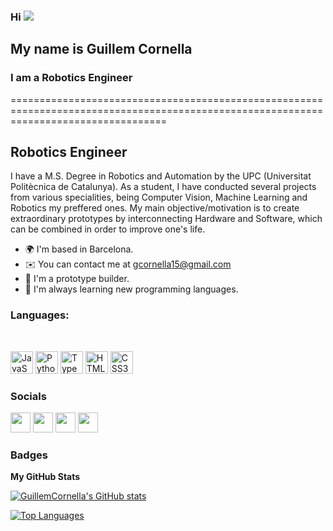 ### Hi ![](https://user-images.githubusercontent.com/18350557/176309783-0785949b-9127-417c-8b55-ab5a4333674e.gif) 

## My name is Guillem Cornella
### I am a Robotics Engineer


=======================================================================================================================================

Robotics Engineer
--------------------

I have a M.S. Degree in Robotics and Automation by the UPC (Universitat Politècnica de Catalunya). As a student, I have conducted several projects from various specialities, being Computer Vision, Machine Learning and Robotics my preffered ones. My main objective/motivation is to create extraordinary prototypes by interconnecting Hardware and Software, which can be combined in order to improve one's life.

*   🌍  I'm based in Barcelona.
*   ✉️  You can contact me at [gcornella15@gmail.com](mailto:gcornella15@gmail.com)
*   🚀  I'm a prototype builder.
*   🧠  I'm always learning new programming languages.


### Languages: 
<br />
<p align="left">
<a href="https://developer.mozilla.org/en-US/docs/Web/JavaScript" target="_blank" rel="noreferrer"><img src="https://raw.githubusercontent.com/danielcranney/readme-generator/main/public/icons/skills/javascript-colored.svg" width="36" height="36" alt="JavaScript" /></a>
<a href="https://www.python.org/" target="_blank" rel="noreferrer"><img src="https://raw.githubusercontent.com/danielcranney/readme-generator/main/public/icons/skills/python-colored.svg" width="36" height="36" alt="Python" /></a>
<a href="https://www.typescriptlang.org/" target="_blank" rel="noreferrer"><img src="https://raw.githubusercontent.com/danielcranney/readme-generator/main/public/icons/skills/typescript-colored.svg" width="36" height="36" alt="TypeScript" /></a>
<a href="https://developer.mozilla.org/en-US/docs/Glossary/HTML5" target="_blank" rel="noreferrer"><img src="https://raw.githubusercontent.com/danielcranney/readme-generator/main/public/icons/skills/html5-colored.svg" width="36" height="36" alt="HTML5" /></a>
<a href="https://www.w3.org/TR/CSS/#css" target="_blank" rel="noreferrer"><img src="https://raw.githubusercontent.com/danielcranney/readme-generator/main/public/icons/skills/css3-colored.svg" width="36" height="36" alt="CSS3" /></a>
</p>
                    

### Socials
                  
<p align="left"> 
  <a href="https://github.com/gcornella" target="_blank" rel="noreferrer"><img src="https://cdn.worldvectorlogo.com/logos/github-icon-1.svg" width="32" height="32" /></a> 
  <a href="https://es.linkedin.com/in/guillem-cornella-a7b430135" target="_blank" rel="noreferrer"><img src="https://raw.githubusercontent.com/danielcranney/readme-generator/main/public/icons/socials/linkedin.svg" width="32" height="32"/></a> 
  <a href="https://www.youtube.com/channel/UCYqaUCN2RB_-iFLeK_QqHGA" target="_blank" rel="noreferrer"><img src="https://raw.githubusercontent.com/danielcranney/readme-generator/main/public/icons/socials/youtube.svg" width="32" height="32" /></a> 
  <a href="https://mobile.twitter.com/guillemcornella" target="_blank" rel="noreferrer"><img src="https://raw.githubusercontent.com/danielcranney/readme-generator/main/public/icons/socials/twitter.svg" width="32" height="32" /></a></p>


### Badges

<b>My GitHub Stats</b>

<a href="https://es.linkedin.com/in/guillem-cornella-a7b430135"><img src="https://github-readme-stats.vercel.app/api?username=gcornella&show_icons=true&hide=&count_private=true&title_color=0891b2&text_color=ffffff&icon_color=0891b2&bg_color=1c1917&hide_border=true&show_icons=true" alt="GuillemCornella's GitHub stats" /></a>

<a href="https://es.linkedin.com/in/guillem-cornella-a7b430135" align="left"><img src="https://github-readme-stats.vercel.app/api/top-langs/?username=gcornella&langs_count=10&title_color=0891b2&text_color=ffffff&icon_color=0891b2&bg_color=1c1917&hide_border=true&locale=en&custom_title=Top%20%Languages" alt="Top Languages" /></a>
